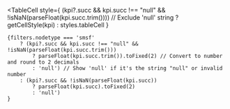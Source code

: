 <TableCell
    style={
        (kpi?.succ && kpi.succ !== "null" && !isNaN(parseFloat(kpi.succ.trim()))) // Exclude 'null' string
            ? getCellStyle(kpi)
            : styles.tableCell
    }
>
    {filters.nodetype === 'smsf'
        ? (kpi?.succ && kpi.succ !== "null" && !isNaN(parseFloat(kpi.succ.trim()))
            ? parseFloat(kpi.succ.trim()).toFixed(2) // Convert to number and round to 2 decimals
            : 'null') // Show 'null' if it's the string "null" or invalid number
        : (kpi?.succ && !isNaN(parseFloat(kpi.succ))
            ? parseFloat(kpi.succ).toFixed(2)
            : 'null')
    }
</TableCell>
